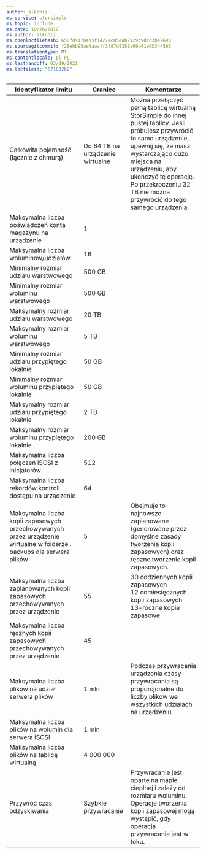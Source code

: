 ```yaml
---
author: alkohli
ms.service: storsimple
ms.topic: include
ms.date: 10/26/2018
ms.author: alkohli
ms.openlocfilehash: 658fd9178495f14274c85eab2129c9dcd3be7693
ms.sourcegitcommit: f28ebb95ae9aaaff3f87d8388a09b41e0b3445b5
ms.translationtype: MT
ms.contentlocale: pl-PL
ms.lasthandoff: 03/29/2021
ms.locfileid: "67183262"
---
```

| **Identyfikator limitu** | **Granice** | **Komentarze** |
| --- | --- | --- |
| Całkowita pojemność (łącznie z chmurą) |Do 64 TB na urządzenie wirtualne |Można przełączyć pełną tablicę wirtualną StorSimple do innej pustej tablicy. Jeśli próbujesz przywrócić to samo urządzenie, upewnij się, że masz wystarczająco dużo miejsca na urządzeniu, aby ukończyć tę operację. Po przekroczeniu 32 TB nie można przywrócić do tego samego urządzenia. |
| Maksymalna liczba poświadczeń konta magazynu na urządzenie |1 | |
| Maksymalna liczba woluminów/udziałów |16 | |
| Minimalny rozmiar udziału warstwowego |500 GB | |
| Minimalny rozmiar woluminu warstwowego |500 GB | |
| Maksymalny rozmiar udziału warstwowego |20 TB | |
| Maksymalny rozmiar woluminu warstwowego |5 TB | |
| Minimalny rozmiar udziału przypiętego lokalnie |50 GB | |
| Minimalny rozmiar woluminu przypiętego lokalnie |50 GB | |
| Maksymalny rozmiar udziału przypiętego lokalnie |2 TB | |
| Maksymalny rozmiar woluminu przypiętego lokalnie |200 GB | |
| Maksymalna liczba połączeń iSCSI z inicjatorów |512 | |
| Maksymalna liczba rekordów kontroli dostępu na urządzenie |64 | |
| Maksymalna liczba kopii zapasowych przechowywanych przez urządzenie wirtualne w folderze *.* backups dla serwera plików |5 |Obejmuje to najnowsze zaplanowane (generowane przez domyślne zasady tworzenia kopii zapasowych) oraz ręczne tworzenie kopii zapasowych. |
| Maksymalna liczba zaplanowanych kopii zapasowych przechowywanych przez urządzenie |55 |30 codziennych kopii zapasowych<br>12 comiesięcznych kopii zapasowych<br>13-roczne kopie zapasowe |
| Maksymalna liczba ręcznych kopii zapasowych przechowywanych przez urządzenie |45 | |
| Maksymalna liczba plików na udział serwera plików |1 mln |Podczas przywracania urządzenia czasy przywracania są proporcjonalne do liczby plików we wszystkich udziałach na urządzeniu. |
| Maksymalna liczba plików na wolumin dla serwera iSCSI |1 mln | |
| Maksymalna liczba plików na tablicę wirtualną |4 000 000 | |
| Przywróć czas odzyskiwania |Szybkie przywracanie |Przywracanie jest oparte na mapie cieplnej i zależy od rozmiaru woluminu.<br>Operacje tworzenia kopii zapasowej mogą wystąpić, gdy operacja przywracania jest w toku. |

